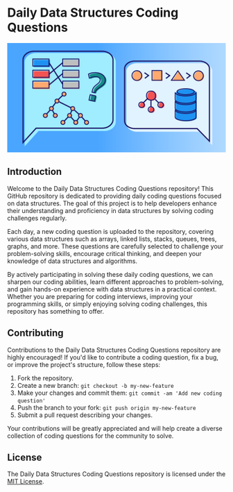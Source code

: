 # Daily Data Structures Coding Questions

![Daily Data Structures](images/dsaimg.png)

## Introduction

Welcome to the Daily Data Structures Coding Questions repository! This GitHub repository is dedicated to providing daily coding questions focused on data structures. The goal of this project is to help developers enhance their understanding and proficiency in data structures by solving coding challenges regularly.

Each day, a new coding question is uploaded to the repository, covering various data structures such as arrays, linked lists, stacks, queues, trees, graphs, and more. These questions are carefully selected to challenge your problem-solving skills, encourage critical thinking, and deepen your knowledge of data structures and algorithms.

By actively participating in solving these daily coding questions, we can sharpen our coding abilities, learn different approaches to problem-solving, and gain hands-on experience with data structures in a practical context. Whether you are preparing for coding interviews, improving your programming skills, or simply enjoying solving coding challenges, this repository has something to offer.

## Contributing

Contributions to the Daily Data Structures Coding Questions repository are highly encouraged! If you'd like to contribute a coding question, fix a bug, or improve the project's structure, follow these steps:

1. Fork the repository.
2. Create a new branch: `git checkout -b my-new-feature`
3. Make your changes and commit them: `git commit -am 'Add new coding question'`
4. Push the branch to your fork: `git push origin my-new-feature`
5. Submit a pull request describing your changes.

Your contributions will be greatly appreciated and will help create a diverse collection of coding questions for the community to solve.

## License

The Daily Data Structures Coding Questions repository is licensed under the [MIT License](LICENSE).
